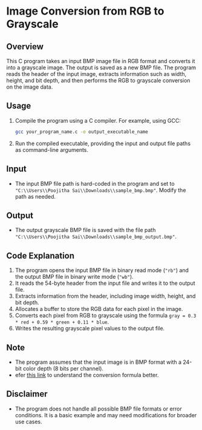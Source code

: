 # Image Conversion from RGB to Grayscale

## Overview
This C program takes an input BMP image file in RGB format and converts it into a grayscale image. The output is saved as a new BMP file. The program reads the header of the input image, extracts information such as width, height, and bit depth, and then performs the RGB to grayscale conversion on the image data.

## Usage
1. Compile the program using a C compiler. For example, using GCC:
   ```bash
   gcc your_program_name.c -o output_executable_name
   ```
2. Run the compiled executable, providing the input and output file paths as command-line arguments.

## Input
- The input BMP file path is hard-coded in the program and set to `"C:\\Users\\Poojitha Sai\\Downloads\\sample_bmp.bmp"`. Modify the path as needed.

## Output
- The output grayscale BMP file is saved with the file path `"C:\\Users\\Poojitha Sai\\Downloads\\sample_bmp_output.bmp"`.

## Code Explanation
1. The program opens the input BMP file in binary read mode (`"rb"`) and the output BMP file in binary write mode (`"wb"`).
2. It reads the 54-byte header from the input file and writes it to the output file.
3. Extracts information from the header, including image width, height, and bit depth.
4. Allocates a buffer to store the RGB data for each pixel in the image.
5. Converts each pixel from RGB to grayscale using the formula `gray = 0.3 * red + 0.59 * green + 0.11 * blue`. 
6. Writes the resulting grayscale pixel values to the output file.

## Note
- The program assumes that the input image is in BMP format with a 24-bit color depth (8 bits per channel).
- efer [this link](https://www.baeldung.com/cs/convert-rgb-to-grayscale) to understand the conversion formula better.

## Disclaimer
- The program does not handle all possible BMP file formats or error conditions. It is a basic example and may need modifications for broader use cases.
